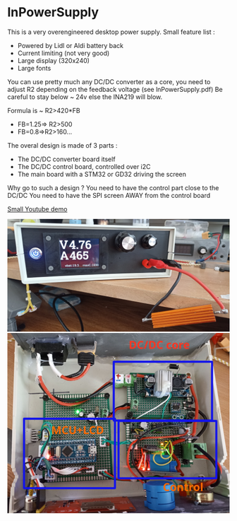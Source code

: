 # lnPowerSupply
This is a very overengineered desktop power supply.
Small feature list :
- Powered by Lidl or Aldi battery back
- Current limiting (not very good)
- Large display (320x240)
- Large fonts 

You can use pretty much any DC/DC converter as a core, you need to adjust R2 depending on the feedback voltage
(see lnPowerSupply.pdf)
Be careful to stay below ~ 24v else the INA219 will blow.

Formula is ~ R2>420*FB 
 * FB=1.25=> R2>500
 * FB=0.8=>R2>160...

The overal design is made of 3 parts :
- The DC/DC converter board itself
- The DC/DC control board, controlled over i2C
- The main board with a STM32 or GD32 driving the screen

Why go to such a design ?
You need to have the control part close to the DC/DC
You need to have the SPI screen AWAY from the control board

[Small Youtube demo ](https://youtu.be/UPAjdyqt5LI)

![screenshot](assets/web1.jpg?raw=true "front")
![screenshot](assets/web2.jpg?raw=true "internal")

